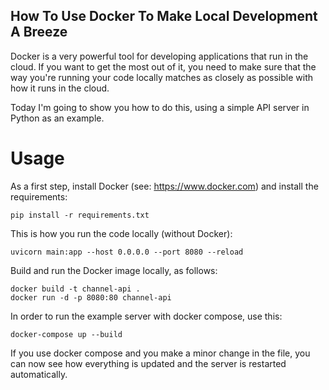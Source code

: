 ## How To Use Docker To Make Local Development A Breeze

Docker is a very powerful tool for developing applications that run in the cloud. If you want to get the most out of it, you need to make sure that the way you're running your code locally matches as closely as possible with how it runs in the cloud.

Today I'm going to show you how to do this, using a simple API server in Python as an example.

# Usage

As a first step, install Docker (see: https://www.docker.com) and install the requirements:

```
pip install -r requirements.txt
```

This is how you run the code locally (without Docker):

```
uvicorn main:app --host 0.0.0.0 --port 8080 --reload
```

Build and run the Docker image locally, as follows:

```
docker build -t channel-api .
docker run -d -p 8080:80 channel-api
```

In order to run the example server with docker compose, use this:

```
docker-compose up --build
```

If you use docker compose and you make a minor change in the file, you can now see how everything is updated and the server is restarted automatically.
